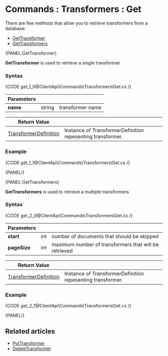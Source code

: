 # Commands : Transformers : Get

There are few methods that allow you to retrieve transformers from a database:   
- [GetTransformer](../../../client-api/commands/transformers/get#gettransformer)   
- [GetTransformers](../../../client-api/commands/transformers/get#gettransformers)   

{PANEL:GetTransformer}

**GetTransformer** is used to retrieve a single transformer

### Syntax

{CODE get_1_0@ClientApi\Commands\Transformers\Get.cs /}

| Parameters | | |
| ------------- | ------------- | ----- |
| **name** | string | transformer name | 

| Return Value | |
| ------------- | ----- |
| [TransformerDefinition](../../../glossary/transformers/transformer-definition) | Instance of TransformerDefinition repesenting transformer. |

### Example

{CODE get_1_1@ClientApi\Commands\Transformers\Get.cs /}

{PANEL/}

{PANEL:GetTransformers}

**GetTransformers** is used to retrieve a multiple transformers

### Syntax

{CODE get_2_0@ClientApi\Commands\Transformers\Get.cs /}

| Parameters | | |
| ------------- | ------------- | ----- |
| **start** | int | number of documents that should be skipped |
| **pageSize** | int | maximum number of transformers that will be retrieved |

| Return Value | |
| ------------- | ----- |
| [TransformerDefinition](../../../glossary/transformers/transformer-definition) | Instance of TransformerDefinition repesenting transformer. |

### Example

{CODE get_2_1@ClientApi\Commands\Transformers\Get.cs /}  

{PANEL/}

## Related articles

- [PutTransformer](../../../client-api/commands/transformers/put)  
- [DeleteTransformer](../../../client-api/commands/transformers/delete)  